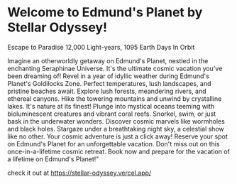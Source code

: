 # Welcome to Edmund's Planet by Stellar Odyssey!
Escape to Paradise
12,000 Light-years, 1095 Earth Days In Orbit 

Imagine an otherworldly getaway on Edmund's Planet, nestled in the enchanting Seraphinae Universe. It's the ultimate cosmic vacation you've been dreaming of! Revel in a year of idyllic weather during Edmund's Planet's Goldilocks Zone. Perfect temperatures, lush landscapes, and pristine beaches await. Explore lush forests, meandering rivers, and ethereal canyons. Hike the towering mountains and unwind by crystalline lakes. It's nature at its finest! Plunge into mystical oceans teeming with bioluminescent creatures and vibrant coral reefs. Snorkel, swim, or just bask in the underwater wonders. Discover cosmic marvels like wormholes and black holes. Stargaze under a breathtaking night sky, a celestial show like no other. Your cosmic adventure is just a click away! Reserve your spot on Edmund's Planet for an unforgettable vacation. Don't miss out on this once-in-a-lifetime cosmic retreat. Book now and prepare for the vacation of a lifetime on Edmund's Planet!" 


check it out at https://stellar-odyssey.vercel.app/
